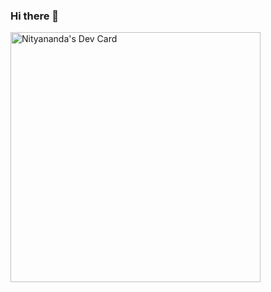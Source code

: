 ### Hi there 👋

<!--
**NityanandaBehera/NityanandaBehera** is a ✨ _special_ ✨ repository because its `README.md` (this file) appears on your GitHub profile.

Here are some ideas to get you started:

- 🔭 I’m currently working on ...
- 🌱 I’m currently learning ...
- 👯 I’m looking to collaborate on ...
- 🤔 I’m looking for help with ...
- 💬 Ask me about ...
- 📫 How to reach me: ...
- 😄 Pronouns: ...
- ⚡ Fun fact: ...
-->

<p text-align="center">
  <a href="https://app.daily.dev/NityanandaBeher"><img src="https://api.daily.dev/devcards/30d3878ef6b749c2af2e35ae43c3d253.png?r=eqp" width="400" alt="Nityananda's Dev Card"/></a>
  </p>

